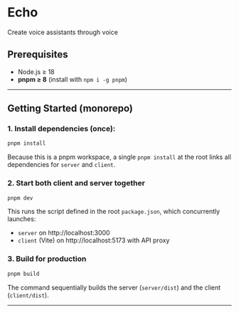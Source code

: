 # Echo

Create voice assistants through voice

## Prerequisites

- Node.js ≥ 18
- **pnpm ≥ 8** (install with `npm i -g pnpm`)

---

## Getting Started (monorepo)

### 1. Install dependencies (once):

```bash
pnpm install
```

Because this is a pnpm workspace, a single `pnpm install` at the root links all dependencies for `server` and `client`.

### 2. Start both client and server together

```bash
pnpm dev
```

This runs the script defined in the root `package.json`, which concurrently launches:

- `server` on http://localhost:3000
- `client` (Vite) on http://localhost:5173 with API proxy

### 3. Build for production

```bash
pnpm build
```

The command sequentially builds the server (`server/dist`) and the client (`client/dist`).

---
